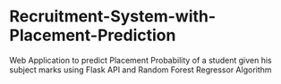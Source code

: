 # Recruitment-System-with-Placement-Prediction
Web Application to predict Placement Probability of a student given his subject marks using Flask API and Random Forest Regressor Algorithm
